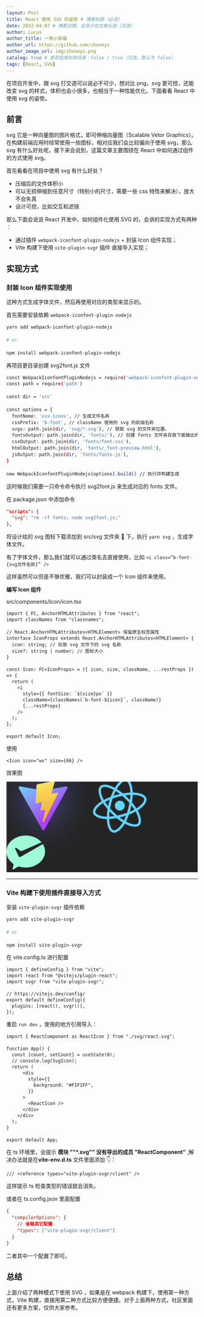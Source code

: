 ```yaml
---
layout: Post
title: React 使用 SVG 的姿势 # 博客标题（必须）
date: 2022-04-07 # 博客日期，会显示在文章头部（可选）
author: Lucas
author_title: 一枚小前端
author_url: https://github.com/ihoneys
author_image_url: img/ihoneys.png
catalog: true # 是否启用右侧目录：false / true（可选，默认为 false）
tags: [React, SVG]
---
```


在项目开发中，跟 svg 打交道可以说必不可少，想对比 png，svg 更可控，还能改变 svg 的样式，体积也会小很多，也相当于一种性能优化。下面看看 React 中使用 svg 的姿势。

<!--truncate-->

## 前言

svg 它是一种向量图的图片格式，即可伸缩向量图（Scalable Vetor Graphics）。在构建前端应用时经常使用一些图标，相对应我们会比较偏向于使用 svg，那么 svg 有什么好处呢，接下来会说到，这篇文章主要围绕在 React 中如何通过组件的方式使用 svg。

首先看看在项目中使用 svg 有什么好处？

- 压缩后的文件体积小
- 可以无损伸缩到任意尺寸（特别小的尺寸，需要一些 css 特性来解决），放大不会失真
- 设计可控，比如交互和滤镜

那么下面会说说 React 开发中，如何组件化使用 SVG 的，会讲的实现方式有两种 ：

- 通过插件 `webpack-iconfont-plugin-nodejs` + 封装 Icon 组件实现；
- Vite 构建下使用 `vite-plugin-svgr` 插件 直接导入实现；

## 实现方式

### **封装 Icon 组件实现使用**

这种方式生成字体文件，然后再使用对应的类型来显示的。

首先需要安装依赖 `webpack-iconfont-plugin-nodejs`

```bash
yarn add webpack-iconfont-plugin-nodejs

# or

npm install webpack-iconfont-plugin-nodejs
```

再项目更目录创建 svg2font.js 文件

```bash
const WebpackIconfontPluginNodejs = require('webpack-iconfont-plugin-nodejs')
const path = require('path')

const dir = 'src'

const options = {
  fontName: 'xxx-icons', // 生成文件名称
  cssPrefix: 'b-font', // className 使用的 svg 的前缀名称
  svgs: path.join(dir, 'svg/*.svg'), // 获取 svg 的文件夹位置。
  fontsOutput: path.join(dir, 'fonts/'), // 创建 fonts 文件夹存放下面输出的文件👇
  cssOutput: path.join(dir, 'fonts/font.css'),
  htmlOutput: path.join(dir, 'fonts/_font-preview.html'),
  jsOutput: path.join(dir, 'fonts/fonts.js'),
}

new WebpackIconfontPluginNodejs(options).build() // 执行并构建生成
```

这时候我们需要一只命令命令执行 svg2font.js 来生成对应的 fonts 文件。

在 package.json 中添加命令

```json
"scripts": {
  "svg": "rm -rf fonts; node svg2font.js;"
},
```

将设计给的 svg 图标下载添加到 src/svg 文件夹 📁 下，执行 `yarn svg` ，生成字体文件。

有了字体文件，那么我们就可以通过类名去直接使用，比如 `<i class=“b-font-{svg文件名称}” />`

这样虽然可以但是不够优雅，我们可以封装成一个 Icon 组件来使用。

**编写 Icon 组件**

src/components/Icon/icon.tsx

```tsx
import { FC, AnchorHTMLAttributes } from "react";
import classNames from "classnames";

// React.AnchorHTMLAttributes<HTMLElement> 保留原生标签属性
interface IconProps extends React.AnchorHTMLAttributes<HTMLElement> {
  icon: string; // 存放 svg 文件下的 svg 名称
  size?: string | number; // 图标大小
}

const Icon: FC<IconProps> = ({ icon, size, className, ...restProps }) => {
  return (
    <i
      style={{ fontSize: `${size}px` }}
      className={classNames(`b-font-${icon}`, className)}
      {...restProps}
    />
  );
};

export default Icon;
```

使用

```tsx
<Icon icon="wx" size={66} />
```

效果图

![Untitled](./img/react-use-svg.png)

---

### **Vite 构建下使用插件直接导入方式**

安装 `vite-plugin-svgr` 插件依赖

```bash
yarn add vite-plugin-svgr

# or

npm install vite-plugin-svgr
```

在 vite.config.ts 进行配置

```tsx
import { defineConfig } from "vite";
import react from "@vitejs/plugin-react";
import svgr from "vite-plugin-svgr";

// https://vitejs.dev/config/
export default defineConfig({
  plugins: [react(), svgr()],
});
```

重启 `run dev` ，使用的地方引用导入：

```tsx
import { ReactComponent as ReactIcon } from "./svg/react.svg";

function App() {
  const [count, setCount] = useState(0);
  // console.log(SvgIcon);
  return (
      <div
        style={{
          background: "#F1F1FF",
        }}
      >
        <ReactIcon />
      </div>
    </div>
  );
}

export default App;
```

在 ts 环境里，会提示 **模块 ""\*.svg"" 没有导出的成员 "ReactComponent”** ,解决办法就是在**vite-env.d.ts** 文件里面添加 👇：

```tsx
/// <reference types="vite-plugin-svgr/client" />
```

这样提示 ts 检查类型的错误就会消失。

或者在 ts.config.json 里面配置

```json
{
  "compilerOptions": {
    // 省略其它配置
    "types": ["vite-plugin-svgr/client"]
  }
}
```

二者其中一个配置了即可。

## **总结**

上面介绍了两种模式下使用 SVG ，如果是在 webpack 构建下，使用第一种方式，Vite 构建，直接用第二种方式比较方便便捷。对于上面两种方式，社区里面还有更多方案，仅供大家参考。
